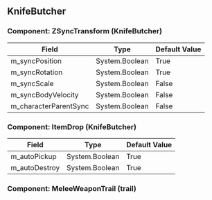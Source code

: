 ## KnifeButcher

### Component: ZSyncTransform (KnifeButcher)

|Field|Type|Default Value|
|-----|----|-------------|
|m_syncPosition|System.Boolean|True|
|m_syncRotation|System.Boolean|True|
|m_syncScale|System.Boolean|False|
|m_syncBodyVelocity|System.Boolean|False|
|m_characterParentSync|System.Boolean|False|

### Component: ItemDrop (KnifeButcher)

|Field|Type|Default Value|
|-----|----|-------------|
|m_autoPickup|System.Boolean|True|
|m_autoDestroy|System.Boolean|True|

### Component: MeleeWeaponTrail (trail)


